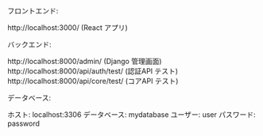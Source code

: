 フロントエンド:

http://localhost:3000/ (React アプリ)

バックエンド:

http://localhost:8000/admin/ (Django 管理画面)
http://localhost:8000/api/auth/test/ (認証API テスト)
http://localhost:8000/api/core/test/ (コアAPI テスト)

データベース:

ホスト: localhost:3306
データベース: mydatabase
ユーザー: user
パスワード: password